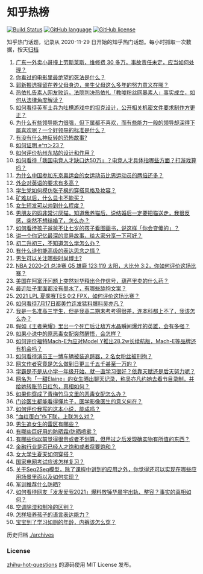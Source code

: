 # 知乎热榜
[![Build Status](https://github.com/ToWeLong/zhihu-hot-questions/workflows/CI/badge.svg)](https://github.com/ToWeLong/zhihu-hot-questions/actions)
[![GitHub language](https://img.shields.io/badge/language-golang-orange.svg)](https://golang.org/)
[![GitHub license](https://img.shields.io/github/license/ToWeLong/zhihu-hot-questions)](https://github.com/ToWeLong/zhihu-hot-questions/blob/main/LICENSE)

知乎热门话题，记录从 2020-11-29 日开始的知乎热门话题。每小时抓取一次数据，按天[归档](./archives)

<!-- BEGIN -->

1. [广东一外卖小哥撞上劳斯莱斯，维修费 30 多万，事故责任未定，应当如何处理？](https://www.zhihu.com/question/472919775)
1. [你看过的电影里最绝望的死法是什么？](https://www.zhihu.com/question/26685253)
1. [郭新振选择留在养父母身边，亲生父母这么多年的努力意义在哪？](https://www.zhihu.com/question/472138910)
1. [热依扎告素人网友败诉，法院判决热依扎「教唆粉丝网暴素人」事实成立，如何从法律角度解读？](https://www.zhihu.com/question/472937891)
1. [如何看待英军士兵为吐槽游戏中的坦克设计，公开相关机密文件要求制作方更正？](https://www.zhihu.com/question/472908883)
1. [为什么有些领导能力很强，但下属都不喜欢，而有些能力一般的领导却深得下属喜欢呢？一个好领导的标准是什么？](https://www.zhihu.com/question/470459462)
1. [有没有什么神反转的恐怖故事?](https://www.zhihu.com/question/357891855)
1. [如何证明 e^π＞23？](https://www.zhihu.com/question/465861734)
1. [如何评价杭州东站的设计和作用？](https://www.zhihu.com/question/21286488)
1. [如何看待「我国电竞人才缺口达50万」？电竞人才具体指哪些方面？打游戏算吗？](https://www.zhihu.com/question/472710467)
1. [为什么中国参加东京奥运会的女运动员比男运动员的两倍还多？](https://www.zhihu.com/question/472194478)
1. [外企对英语的要求有多高？](https://www.zhihu.com/question/302390043)
1. [学生党如何模仿张子枫的穿搭风格及妆容？](https://www.zhihu.com/question/297388550)
1. [矿难以后，什么显卡不能买？](https://www.zhihu.com/question/457188655)
1. [女生短发可以帅到什么程度？](https://www.zhihu.com/question/46221254)
1. [男朋友的妈非常讨厌猫，知道我养猫后，说结婚后一定要把猫送走，我很反感，突然不想结婚了，怎么办？](https://www.zhihu.com/question/458232041)
1. [如何看待孩子爸爸不让七岁的孩子看图画书，说这样「你会变傻的」？](https://www.zhihu.com/question/471032824)
1. [讲一个你记忆最深的灵异故事，给大家分享一下可好？](https://www.zhihu.com/question/462666384)
1. [初二升初三，不知道怎么学怎么办？](https://www.zhihu.com/question/471858579)
1. [有什么诗句能高级的表达思念之情？](https://www.zhihu.com/question/465434959)
1. [男生可以关注哪些时尚博主?](https://www.zhihu.com/question/30267174)
1. [NBA 2020-21 总决赛 G5 雄鹿 123:119 太阳，大比分 3:2，你如何评价这场比赛？](https://www.zhihu.com/question/472913434)
1. [美国在阿富汗问题上突然对华释出合作信号，葫芦里卖的什么药？](https://www.zhihu.com/question/472572970)
1. [最近肚子里面都没有墨水了，有哪些舔狗文案？](https://www.zhihu.com/question/442325192)
1. [2021 LPL 夏季赛TES 0:2 FPX，如何评价这场比赛？](https://www.zhihu.com/question/472842082)
1. [如何看待7月17日都美竹连发猛料爆料吴亦凡？](https://www.zhihu.com/question/472743930)
1. [我是一名准高三学生，但是我高二期末考考得很差，连本科都上不了，我该怎么办？](https://www.zhihu.com/question/472917558)
1. [假如《王者荣耀》里出一个死亡后让敌方水晶瞬间爆炸的英雄，会有多强？](https://www.zhihu.com/question/469036260)
1. [如果小说中的原恶毒女配突然醒悟，会怎样？](https://www.zhihu.com/question/445816578)
1. [如何评价福特Mach-E为应对Model Y推出28.2w长续航版，Mach-E等品牌还有机会吗？](https://www.zhihu.com/question/472815772)
1. [如何看待演员王一博车辆被装追踪器，2 名女粉丝被刑拘？](https://www.zhihu.com/question/472808340)
1. [网文作者究竟是怎么做到日更三千五千甚至一万的？](https://www.zhihu.com/question/471269766)
1. [学霸是不是从小学一年级开始，就一直学习很好？依靠天赋还是后天努力呢？](https://www.zhihu.com/question/463736962)
1. [网名为「一甜Elaine」的女生晒出聊天记录，称吴亦凡约她去看节目录制，并给她转账节日红包，真相如何？](https://www.zhihu.com/question/472725599)
1. [如果你穿成了青梅竹马文里的恶毒女配怎么办？](https://www.zhihu.com/question/397987454)
1. [门诊医生都能看得懂片子，医学影像医生的意义何在？](https://www.zhihu.com/question/468765533)
1. [如何评价我写的这本小说，能成吗？](https://www.zhihu.com/question/472786466)
1. [“血红蛋白”作下联，上联怎么对？](https://www.zhihu.com/question/471731418)
1. [男生追女生的雷区有哪些？](https://www.zhihu.com/question/366375304)
1. [有哪些巨好用的防晒霜/防晒喷雾？](https://www.zhihu.com/question/268591519)
1. [有哪些你以前觉得很贵或者不划算，但用过之后发现确实物有所值的东西？](https://www.zhihu.com/question/20785236)
1. [金融行业是否已经人才饱和或者将要饱和？](https://www.zhihu.com/question/267950320)
1. [女大学生夏天如何穿搭？](https://www.zhihu.com/question/457293567)
1. [国家电网考试应该怎样复习？](https://www.zhihu.com/question/53664442)
1. [关于Seq2Seq模型，除了课程中讲到的应用之外，你觉得还可以实现在哪些应用场景里面以及如何实现？](https://www.zhihu.com/question/472325766)
1. [军训推荐什么防晒?](https://www.zhihu.com/question/336876231)
1. [如何看待网友「发发爱我2021」爆料放锤华晨宇出轨、整容？事实的真相如何？](https://www.zhihu.com/question/472603288)
1. [空调除湿和制冷的区别？](https://www.zhihu.com/question/30879409)
1. [怎样培养孩子的语言表达能力？](https://www.zhihu.com/question/360715709)
1. [宝宝到了学习如厕的年龄，内裤该怎么穿？](https://www.zhihu.com/question/469079593)

<!-- END -->

历史归档 [./archives](./archives)


### License
[zhihu-hot-questions](https://github.com/towelong/zhihu-hot-questions) 的源码使用 MIT License 发布。